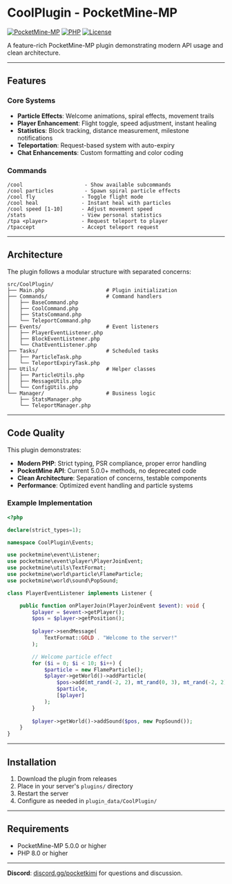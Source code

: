 # CoolPlugin - PocketMine-MP

[![PocketMine-MP](https://img.shields.io/badge/PocketMine--MP-5.0.0+-blue)](https://github.com/pmmp/PocketMine-MP)
[![PHP](https://img.shields.io/badge/PHP-8.0+-777BB4)](https://www.php.net/)
[![License](https://img.shields.io/badge/License-MIT-green)](LICENSE)

A feature-rich PocketMine-MP plugin demonstrating modern API usage and clean architecture.

---

## Features

### Core Systems
- **Particle Effects**: Welcome animations, spiral effects, movement trails
- **Player Enhancement**: Flight toggle, speed adjustment, instant healing
- **Statistics**: Block tracking, distance measurement, milestone notifications  
- **Teleportation**: Request-based system with auto-expiry
- **Chat Enhancements**: Custom formatting and color coding

### Commands
```
/cool                    - Show available subcommands
/cool particles          - Spawn spiral particle effects  
/cool fly               - Toggle flight mode
/cool heal              - Instant heal with particles
/cool speed [1-10]      - Adjust movement speed
/stats                  - View personal statistics
/tpa <player>           - Request teleport to player
/tpaccept               - Accept teleport request
```

---

## Architecture

The plugin follows a modular structure with separated concerns:

```
src/CoolPlugin/
├── Main.php                    # Plugin initialization
├── Commands/                   # Command handlers
│   ├── BaseCommand.php         
│   ├── CoolCommand.php         
│   ├── StatsCommand.php        
│   └── TeleportCommand.php     
├── Events/                     # Event listeners
│   ├── PlayerEventListener.php 
│   ├── BlockEventListener.php  
│   └── ChatEventListener.php   
├── Tasks/                      # Scheduled tasks
│   ├── ParticleTask.php        
│   └── TeleportExpiryTask.php  
├── Utils/                      # Helper classes
│   ├── ParticleUtils.php       
│   ├── MessageUtils.php        
│   └── ConfigUtils.php         
└── Manager/                    # Business logic
    ├── StatsManager.php        
    └── TeleportManager.php     
```

---

## Code Quality

This plugin demonstrates:

- **Modern PHP**: Strict typing, PSR compliance, proper error handling
- **PocketMine API**: Current 5.0.0+ methods, no deprecated code
- **Clean Architecture**: Separation of concerns, testable components
- **Performance**: Optimized event handling and particle systems

### Example Implementation

```php
<?php

declare(strict_types=1);

namespace CoolPlugin\Events;

use pocketmine\event\Listener;
use pocketmine\event\player\PlayerJoinEvent;
use pocketmine\utils\TextFormat;
use pocketmine\world\particle\FlameParticle;
use pocketmine\world\sound\PopSound;

class PlayerEventListener implements Listener {

    public function onPlayerJoin(PlayerJoinEvent $event): void {
        $player = $event->getPlayer();
        $pos = $player->getPosition();
        
        $player->sendMessage(
            TextFormat::GOLD . "Welcome to the server!"
        );

        // Welcome particle effect
        for ($i = 0; $i < 10; $i++) {
            $particle = new FlameParticle();
            $player->getWorld()->addParticle(
                $pos->add(mt_rand(-2, 2), mt_rand(0, 3), mt_rand(-2, 2)),
                $particle,
                [$player]
            );
        }
        
        $player->getWorld()->addSound($pos, new PopSound());
    }
}
```

---

## Installation

1. Download the plugin from releases
2. Place in your server's `plugins/` directory
3. Restart the server
4. Configure as needed in `plugin_data/CoolPlugin/`

---

## Requirements

- PocketMine-MP 5.0.0 or higher
- PHP 8.0 or higher

---

**Discord**: [discord.gg/pocketkimi](https://discord.gg/pocketkimi) for questions and discussion.
